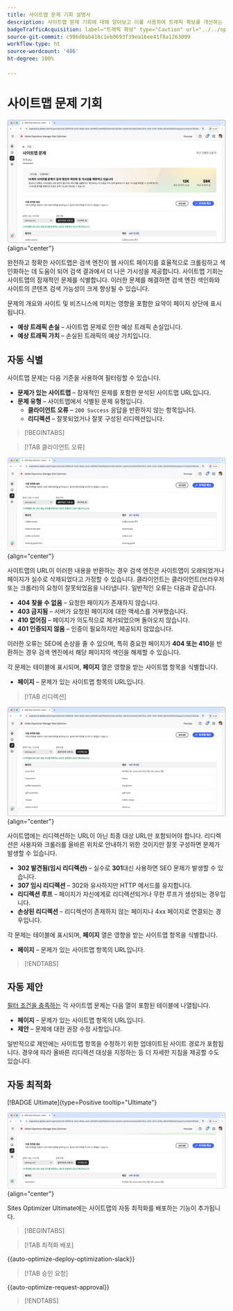```yaml
---
title: 사이트맵 문제 기회 설명서
description: 사이트맵 문제 기회에 대해 알아보고 이를 사용하여 트래픽 확보를 개선하는 방법을 알아봅니다.
badgeTrafficAcquisition: label="트래픽 확보" type="Caution" url="../../opportunity-types/traffic-acquisition.md" tooltip="트래픽 확보"
source-git-commit: c99bd0ab418c1eb0693f39ea16ee41f8a1263099
workflow-type: ht
source-wordcount: '486'
ht-degree: 100%

---
```



# 사이트맵 문제 기회

![사이트맵 문제 기회](./assets/sitemap-issues/hero.png){align="center"}

완전하고 정확한 사이트맵은 검색 엔진이 웹 사이트 페이지를 효율적으로 크롤링하고 색인화하는 데 도움이 되어 검색 결과에서 더 나은 가시성을 제공합니다. 사이트맵 기회는 사이트맵의 잠재적인 문제를 식별합니다. 이러한 문제를 해결하면 검색 엔진 색인화와 사이트의 콘텐츠 검색 가능성이 크게 향상될 수 있습니다.

문제의 개요와 사이트 및 비즈니스에 미치는 영향을 포함한 요약이 페이지 상단에 표시됩니다.

* **예상 트래픽 손실** – 사이트맵 문제로 인한 예상 트래픽 손실입니다.
* **예상 트래픽 가치** – 손실된 트래픽의 예상 가치입니다.

## 자동 식별

사이트맵 문제는 다음 기준을 사용하여 필터링할 수 있습니다.

* **문제가 있는 사이트맵** – 잠재적인 문제를 포함한 분석된 사이트맵 URL입니다.
* **문제 유형** – 사이트맵에서 식별된 문제 유형입니다.
   * **클라이언트 오류** – `200 Success` 응답을 반환하지 않는 항목입니다.
   * **리디렉션** – 잘못되었거나 잘못 구성된 리디렉션입니다.

>[!BEGINTABS]

>[!TAB 클라이언트 오류]

![사이트맵 클라이언트 오류 자동 식별](./assets/sitemap-issues/auto-identify-client-errors.png){align="center"}

사이트맵의 URL이 이러한 내용을 반환하는 경우 검색 엔진은 사이트맵이 오래되었거나 페이지가 실수로 삭제되었다고 가정할 수 있습니다. 클라이언트는 클라이언트(브라우저 또는 크롤러)의 요청이 잘못되었음을 나타냅니다. 일반적인 오류는 다음과 같습니다.

* **404 찾을 수 없음** – 요청한 페이지가 존재하지 않습니다.
* **403 금지됨** – 서버가 요청된 페이지에 대한 액세스를 거부했습니다.
* **410 없어짐** – 페이지가 의도적으로 제거되었으며 돌아오지 않습니다.
* **401 인증되지 않음** – 인증이 필요하지만 제공되지 않았습니다.

이러한 오류는 SEO에 손상을 줄 수 있으며, 특히 중요한 페이지가 **404 또는 410**&#x200B;을 반환하는 경우 검색 엔진에서 해당 페이지의 색인을 해제할 수 있습니다.

각 문제는 테이블에 표시되며, **페이지** 열은 영향을 받는 사이트맵 항목을 식별합니다.

* **페이지** – 문제가 있는 사이트맵 항목의 URL입니다.

>[!TAB 리디렉션]

![사이트맵 클라이언트 오류 자동 식별](./assets/sitemap-issues/auto-identify-redirects.png){align="center"}

사이트맵에는 리디렉션하는 URL이 아닌 최종 대상 URL만 포함되어야 합니다. 리디렉션은 사용자와 크롤러를 올바른 위치로 안내하기 위한 것이지만 잘못 구성하면 문제가 발생할 수 있습니다.

* **302 발견됨(임시 리디렉션)** – 실수로 **301**&#x200B;대신 사용하면 SEO 문제가 발생할 수 있습니다.
* **307 임시 리디렉션** – 302와 유사하지만 HTTP 메서드를 유지합니다.
* **리디렉션 루프** – 페이지가 자신에게로 리디렉션되거나 무한 루프가 생성되는 경우입니다.
* **손상된 리디렉션** – 리디렉션이 존재하지 않는 페이지나 4xx 페이지로 연결되는 경우입니다.

각 문제는 테이블에 표시되며, **페이지** 열은 영향을 받는 사이트맵 항목을 식별합니다.

* **페이지** – 문제가 있는 사이트맵 항목의 URL입니다.

>[!ENDTABS]

## 자동 제안

[필터 조건을 충족하는](#auto-identify) 각 사이트맵 문제는 다음 열이 포함된 테이블에 나열됩니다.

* **페이지** – 문제가 있는 사이트맵 항목의 URL입니다.
* **제안** – 문제에 대한 권장 수정 사항입니다.

일반적으로 제안에는 사이트맵 항목을 수정하기 위한 업데이트된 사이트 경로가 포함됩니다. 경우에 따라 올바른 리디렉션 대상을 지정하는 등 더 자세한 지침을 제공할 수도 있습니다.

## 자동 최적화

[!BADGE Ultimate]{type=Positive tooltip="Ultimate"}

![사이트맵 문제 자동 최적화](./assets/sitemap-issues/auto-optimize.png){align="center"}

Sites Optimizer Ultimate에는 사이트맵의 자동 최적화를 배포하는 기능이 추가됩니다.

>[!BEGINTABS]

>[!TAB 최적화 배포]

{{auto-optimize-deploy-optimization-slack}}

>[!TAB 승인 요청]

{{auto-optimize-request-approval}}

>[!ENDTABS]
